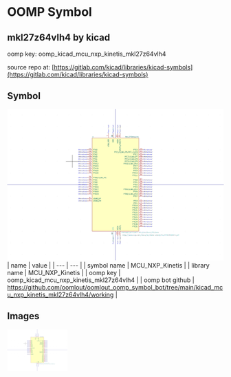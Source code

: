 # OOMP Symbol  
## mkl27z64vlh4  by kicad  
  
oomp key: oomp_kicad_mcu_nxp_kinetis_mkl27z64vlh4  
  
source repo at: [https://gitlab.com/kicad/libraries/kicad-symbols](https://gitlab.com/kicad/libraries/kicad-symbols)  
## Symbol  
  
[![working.png](working_600.png)](working.png)  
| name | value | 
| --- | --- | 
| symbol name | MCU_NXP_Kinetis | 
| library name | MCU_NXP_Kinetis | 
| oomp key | oomp_kicad_mcu_nxp_kinetis_mkl27z64vlh4 | 
| oomp bot github | https://github.com/oomlout/oomlout_oomp_symbol_bot/tree/main/kicad_mcu_nxp_kinetis_mkl27z64vlh4/working | 
## Images  
  
[![working.png](working_140.png)](working.png)  

